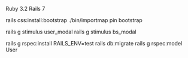 Ruby 3.2
Rails 7

rails css:install:bootstrap
./bin/importmap pin bootstrap

rails g stimulus user_modal
rails g stimulus bs_modal

rails g rspec:install
RAILS_ENV=test rails db:migrate 
rails g rspec:model User
